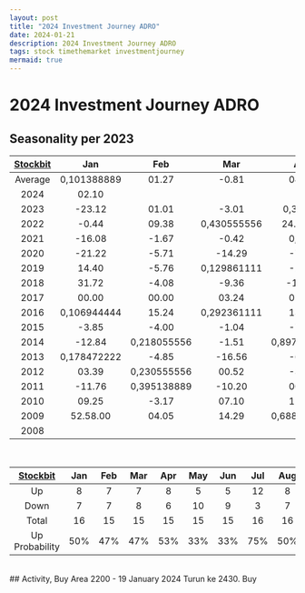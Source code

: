 ```yaml
---
layout: post
title: "2024 Investment Journey ADRO"
date: 2024-01-21
description: 2024 Investment Journey ADRO
tags: stock timethemarket investmentjourney
mermaid: true
---
```


# 2024 Investment Journey ADRO


## Seasonality per 2023

|[Stockbit](https://stockbit.com/symbol/ADRO/seasonality)|Jan|Feb|Mar|Apr|May|Jun|Jul|Aug|Sep|Oct|Nov|Dec|Year|
|:-:|:-:|:-:|:-:|:-:|:-:|:-:|:-:|:-:|:-:|:-:|:-:|:-:|:-:|
|Average|0,101388889|01.27|-0.81|04.01|-3.13|-1.56|03.29|01.29|03.37|-0.12|-1.47|04.18|25.65|
|2024|02.10||||||||||||02.10|
|2023|-23.12|01.01|-3.01|0,35625|-34.82|09.31|08.07|0,471527778|0,301388889|-10.18|02.34|-9.16|-34.07|
|2022|-0.44|09.38|0,430555556|24.16.00|-2.10|-12.54|0,586111111|0,397222222|0,518055556|00.51|-2.76|-0.52|77.42.00|
|2021|-16.08|-1.67|-0.42|0,275|-4.42|01.26|0,471527778|-5.62|39.68|-4.55|01.19|32.35.00|57.34.00|
|2020|-21.22|-5.71|-14.29|-7.07|19.57|-9.55|09.05|00.00|0,209027778|-0.88|23.56|0,144444444|-8.04|
|2019|14.40|-5.76|0,129861111|-2.97|-0.77|05.02|-6.62|-11.42|0,629861111|01.55|-6.11|26.42.00|27.98|
|2018|31.72|-4.08|-9.36|-13.85|0,133333333|-5.04|06.42|-2.10|-1.61|-10.08|-22.12|-5.45|-34.85|
|2017|00.00|00.00|03.24|01.43|-14.37|0,190972222|0,567361111|02.24|00.00|00.00|-6.85|09.41|10.06|
|2016|0,106944444|15.24|0,292361111|13.18|-2.74|0,841666667|22.35|10.58|0,220833333|31.54.00|-3.47|0,470833333|232.35.00|
|2015|-3.85|-4.00|-1.04|-7.89|-1.71|-11.63|-22.37|0,059027778|-10.08|11.21|-7.56|-6.36|-50.72|
|2014|-12.84|0,218055556|-1.51|0,897222222|03.38|-4.08|0,059027778|0,484027778|-10.65|-3.40|-4.85|-3.70|-4.59|
|2013|0,178472222|-4.85|-16.56|-6.11|-24.39|-7.53|-18.60|32.86|-3.23|13.33|0,470833333|-3.54|-31.45|
|2012|03.39|0,230555556|00.52|-3.63|-20.97|-1.36|0,047916667|-6.16|09.49|-8.67|-2.19|0,795833333|-9.66|
|2011|-11.76|0,395138889|-10.20|00.00|11.36|00.00|08.16|-23.58|-15.06|0,759027778|-5.68|-7.33|-30.59|
|2010|09.25|-3.17|07.10|12.24|-9.09|-0.50|00.50|-5.00|06.58|0,173611111|0,465972222|0,422222222|47.40.00|
|2009|52.58.00|04.05|14.29|0,688194444|31.37.00|-10.45|0,296527778|06.25|05.15|0,339583333|0,56875|-0.57|253.06.00|
|2008|||||||00.00|-8.88|-9.09|-51.43|-23.53|-6.73|-67.67|

<br />

|[Stockbit](https://stockbit.com/symbol/ADRO/seasonality)|Jan|Feb|Mar|Apr|May|Jun|Jul|Aug|Sep|Oct|Nov|Dec|Year|
|:-:|:-:|:-:|:-:|:-:|:-:|:-:|:-:|:-:|:-:|:-:|:-:|:-:|:-:|
|Up|8|7|7|8|5|5|12|8|9|8|6|7|8|
|Down|7|7|8|6|10|9|3|7|6|7|10|9|9|
|Total|16|15|15|15|15|15|16|16|16|16|16|16|17|
|Up Probability|50%|47%|47%|53%|33%|33%|75%|50%|56%|50%|38%|44%|47%|

<br />
## Activity, Buy Area 2200
- 19 January 2024
Turun ke 2430. Buy